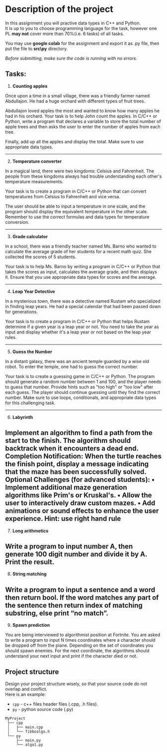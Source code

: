 # Description of the project
In this assignment you will practive data types in C++ and Python. \
It is up to you to choose programming language for the task, however one PL **may not** cover more than 70%(i.e. 6 tasks) of all tasks.

You may use **google colab** for the assignment and export it as .py file, then put the file to **src\py** directory.

_Before submitting, make sure the code is running with no errors._

## Tasks:

1. **Counting apples**

Once upon a time in a small village, there was a friendly farmer named Abdullajon. He had a huge orchard with different types of fruit trees.

Abdullajon loved apples the most and wanted to know how many apples he had in his orchard.
Your task is to help John count the apples. In C/C++ or Python, write a program that declares a variable to store the total number of apple trees and then asks the user to enter the number of apples from each tree.

Finally, add up all the apples and display the total. Make sure to use appropriate data types.

---
2. **Temperature converter**

In a magical land, there were two kingdoms: Celsius and Fahrenheit. The people from these kingdoms always had trouble understanding each other's temperature measurements.

Your task is to create a program in C/C++ or Python that can convert temperatures from Celsius to Fahrenheit and vice versa.

The user should be able to input a temperature in one scale, and the program should display the equivalent temperature in the other scale. Remember to use the correct formulas and data types for temperature conversion.

---
3. **Grade calculator**

In a school, there was a friendly teacher named Ms. Barno who wanted to calculate the average grade of her students for a recent math quiz. She collected the scores of 5 students.

Your task is to help Ms. Barno by writing a program in C/C++ or Python that takes the scores as input, calculates the average grade, and then displays it.
Ensure that you use appropriate data types for scores and the average.

---
4. **Leap Year Detective**

In a mysterious town, there was a detective named Rustam who specialized in finding leap years. He had a special calendar that had been passed down for generations.

Your task is to create a program in C/C++ or Python that helps Rustam determine if a given year is a leap year or not.
You need to take the year as input and display whether it's a leap year or not based on the leap year rules.

---
5. **Guess the Number**

In a distant galaxy, there was an ancient temple guarded by a wise old robot. To enter the temple, one had to guess the correct number.

Your task is to create a guessing game in C/C++ or Python. The program should generate a random number between 1 and 100, and the player needs to guess that number.
Provide hints such as "too high" or "too low" after each guess. The player should continue guessing until they find the correct number. Make sure to use loops, conditionals, and appropriate data types for this challenging task.

---
6. **Labyrinth**

Implement an algorithm to find a path from the start to the finish. The algorithm should backtrack when it encounters a dead end.
Completion Notification: When the turtle reaches the finish point, display a message indicating that the maze has been successfully solved.
Optional Challenges (for advanced students):
• Implement additional maze generation algorithms like Prim's or Kruskal's.
• Allow the user to interactively draw custom mazes.
• Add animations or sound effects to enhance the user experience.
Hint: use right hand rule
---

7. **Long arithmetics**

Write a program to input number A, then generate 100 digit number and divide it by A.
Print the result.
---
8. **String matching**

Write a program to input a sentence and a word then return bool.
If the word matches any part of the sentence then return index of matching substring, else print “no match”.
---
9. **Spawn prediction**

You are being interviewed to algorithmist position at Fortnite.
You are asked to write a program to input N times coordinates where a character should be dropped off from the plane.
Depending on the set of coordinates you should spawn enemies.
For the next coordinate, the algorithms should understand your next input and print if the character died or not.


## Project structure
Design your project structure wisely, so that your source code do not overlap and conflict. \
Here is an example:

- `cpp` - c++ files header files (.cpp, .h files).
- `py` - python source code (.py)

```
MyProject
 ├── cpp
 │   ├── main.cpp
 │   └── fibboalgo.h
 └── py
     ├── main.py
     └── algo1.py
```
